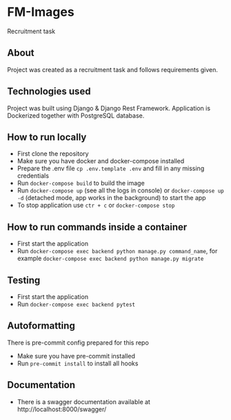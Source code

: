 # FM-Images
Recruitment task

## About
Project was created as a recruitment task and follows requirements given.

## Technologies used
Project was built using Django & Django Rest Framework.
Application is Dockerized together with PostgreSQL database.

## How to run locally
* First clone the repository
* Make sure you have docker and docker-compose installed
* Prepare the .env file `cp .env.template .env` and fill in any missing credentials
* Run `docker-compose build` to build the image
* Run `docker-compose up` (see all the logs in console) or `docker-compose up -d` (detached mode, app works in the background) to start the app
* To stop application use `ctr + c` or `docker-compose stop`

## How to run commands inside a container
* First start the application
* Run `docker-compose exec backend python manage.py command_name`, for example `docker-compose exec backend python manage.py migrate`

## Testing
* First start the application
* Run `docker-compose exec backend pytest`

## Autoformatting
There is pre-commit config prepared for this repo
* Make sure you have pre-commit installed
* Run `pre-commit install` to install all hooks

## Documentation
* There is a swagger documentation available at http://localhost:8000/swagger/
